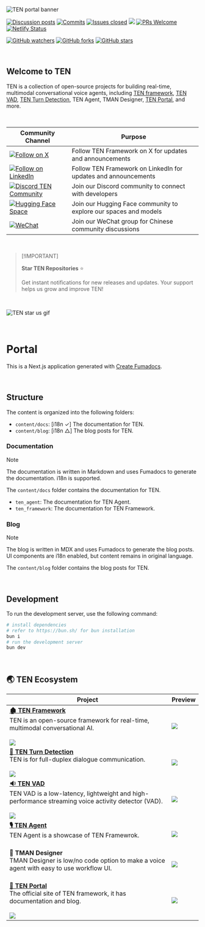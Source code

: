 ![TEN portal banner][ten-portal-banner]

[![Discussion posts](https://img.shields.io/github/discussions/TEN-framework/portal?labelColor=gray&color=%20%23f79009)](https://github.com/TEN-framework/portal/discussions/)
[![Commits](https://img.shields.io/github/commit-activity/m/TEN-framework/portal?labelColor=gray&color=pink)](https://github.com/TEN-framework/portal/graphs/commit-activity)
[![Issues closed](https://img.shields.io/github/issues-search?query=repo%3ATEN-framework%2Fportal%20is%3Aclosed&label=issues%20closed&labelColor=gray&color=green)](https://github.com/TEN-framework/portal/issues)
![](https://img.shields.io/github/contributors/ten-framework/portal?color=c4f042&labelColor=gray&style=flat-square)
[![PRs Welcome](https://img.shields.io/badge/PRs-welcome!-brightgreen.svg?style=flat-square)](https://github.com/TEN-framework/portal/pulls)
[![Netlify Status](https://api.netlify.com/api/v1/badges/94e501d6-607e-44b9-8d77-9017ccaf53cc/deploy-status)](https://app.netlify.com/projects/ten-framework-portal/deploys)

[![GitHub watchers](https://img.shields.io/github/watchers/TEN-framework/portal?style=social&label=Watch)](https://GitHub.com/TEN-framework/portal/watchers/)
[![GitHub forks](https://img.shields.io/github/forks/TEN-framework/portal?style=social&label=Fork)](https://GitHub.com/TEN-framework/portal/network/)
[![GitHub stars](https://img.shields.io/github/stars/TEN-framework/portal?style=social&label=Star)](https://GitHub.com/TEN-framework/portal/stargazers/)

<br>

## Welcome to TEN

TEN is a collection of open-source projects for building real-time, multimodal conversational voice agents, including [TEN framework](https://github.com/ten-framework/ten-framework), [TEN VAD](https://github.com/ten-framework/ten-vad), [TEN Turn Detection](https://github.com/ten-framework/ten-turn-detection), TEN Agent, TMAN Designer, [TEN Portal](https://github.com/ten-framework/portal), and more.

<br>

| Community Channel | Purpose |
| ---------------- | ------- |
| [![Follow on X](https://img.shields.io/twitter/follow/TenFramework?logo=X&color=%20%23f5f5f5)](https://twitter.com/intent/follow?screen_name=TenFramework) | Follow TEN Framework on X for updates and announcements |
| [![Follow on LinkedIn](https://custom-icon-badges.demolab.com/badge/LinkedIn-TEN_Framework-0A66C2?logo=linkedin-white&logoColor=fff)](https://www.linkedin.com/company/ten-framework) | Follow TEN Framework on LinkedIn for updates and announcements |
| [![Discord TEN Community](https://dcbadge.vercel.app/api/server/VnPftUzAMJ?&style=flat&theme=light&color=lightgray)](https://discord.gg/VnPftUzAMJ) | Join our Discord community to connect with developers |
| [![Hugging Face Space](https://img.shields.io/badge/Hugging%20Face-TEN%20Framework-yellow?style=flat&logo=huggingface)](https://huggingface.co/TEN-framework) | Join our Hugging Face community to explore our spaces and models |
| [![WeChat](https://img.shields.io/badge/TEN_Framework-WeChat_Group-%2307C160?logo=wechat&labelColor=darkgreen&color=gray)](https://github.com/TEN-framework/ten-agent/discussions/170) | Join our WeChat group for Chinese community discussions |

<br>

> \[!IMPORTANT]
>
> **Star TEN Repositories** ⭐️
>
> Get instant notifications for new releases and updates. Your support helps us grow and improve TEN!

<br>

![TEN star us gif](https://github.com/user-attachments/assets/eeebe996-8c14-4bf7-82ae-f1a1f7e30705)

<br>

# Portal

This is a Next.js application generated with
[Create Fumadocs](https://github.com/fuma-nama/fumadocs).

<br>

## Structure

The content is organized into the following folders:

- `content/docs`: [i18n ✓] The documentation for TEN.
- `content/blog`: [i18n △] The blog posts for TEN.

### Documentation

> [!NOTE]
>
> The documentation is written in Markdown and uses Fumadocs to generate the
> documentation.
> i18n is supported.

The `content/docs` folder contains the documentation for TEN.

- `ten_agent`: The documentation for TEN Agent.
- `ten_framework`: The documentation for TEN Framework.

### Blog

> [!NOTE]
>
> The blog is written in MDX and uses Fumadocs to generate the blog posts.
> UI components are i18n enabled, but content remains in original language.

The `content/blog` folder contains the blog posts for TEN.

<br>

## Development

To run the development server, use the following command:

```bash
# install dependencies
# refer to https://bun.sh/ for bun installation
bun i
# run the development server
bun dev
```

<br>

## 🌏 TEN Ecosystem

| Project | Preview |
|---------|---------|
| [**🏚️ TEN Framework**][ten-framework-link]<br>TEN is an open-source framework for real-time, multimodal conversational AI.<br><br>![][ten-framework-shield] | ![][ten-framework-banner] |
| [**️🔂 TEN Turn Detection**][ten-turn-detection-link]<br>TEN is for full-duplex dialogue communication.<br><br>![][ten-turn-detection-shield] | ![][ten-turn-detection-banner] |
| [**🔉 TEN VAD**][ten-vad-link]<br>TEN VAD is a low-latency, lightweight and high-performance streaming voice activity detector (VAD).<br><br>![][ten-vad-shield] | ![][ten-vad-banner] |
| [**🎙️ TEN Agent**][ten-agent-link]<br>TEN Agent is a showcase of TEN Framewrok.<br><br> | ![][ten-agent-banner] |
| **🎨 TMAN Designer**<br>TMAN Designer is low/no code option to make a voice agent with easy to use workflow UI.<br><br> | ![][tman-designer-banner] |
| [**📒 TEN Portal**][ten-portal-link]<br>The official site of TEN framework, it has documentation and blog.<br><br>![][ten-portal-shield] | ![][ten-portal-banner] |

[ten-framework-shield]: https://img.shields.io/github/stars/ten-framework/ten_framework?color=ffcb47&labelColor=gray&style=flat-square&logo=github
[ten-framework-banner]: https://github.com/user-attachments/assets/7c8f72d7-3993-4d01-8504-b71578a22944
[ten-framework-link]: https://github.com/ten-framework/ten_framework
[ten-vad-link]: https://github.com/ten-framework/ten-vad
[ten-vad-shield]: https://img.shields.io/github/stars/ten-framework/ten-vad?color=ffcb47&labelColor=gray&style=flat-square&logo=github
[ten-vad-banner]: https://github.com/user-attachments/assets/d45870e4-9453-4047-8163-08737f82863f
[ten-turn-detection-link]: https://github.com/ten-framework/ten-turn-detection
[ten-turn-detection-shield]: https://img.shields.io/github/stars/ten-framework/ten-turn-detection?color=ffcb47&labelColor=gray&style=flat-square&logo=github
[ten-turn-detection-banner]: https://github.com/user-attachments/assets/8d0ec716-5d0e-43e4-ad9a-d97b17305658
[ten-agent-link]: https://github.com/TEN-framework/ten-framework/tree/main/ai_agents
[ten-agent-banner]: https://github.com/user-attachments/assets/38de2207-939b-4702-a0aa-04491f5b5275
[tman-designer-banner]: https://github.com/user-attachments/assets/804c3543-0a47-42b7-b40b-ef32b742fb8f
[ten-portal-link]: https://github.com/ten-framework/portal
[ten-portal-shield]: https://img.shields.io/github/stars/ten-framework/portal?color=ffcb47&labelColor=gray&style=flat-square&logo=github
[ten-portal-banner]: https://github.com/user-attachments/assets/e17d8aaa-5928-45dd-ac71-814928e26a89
